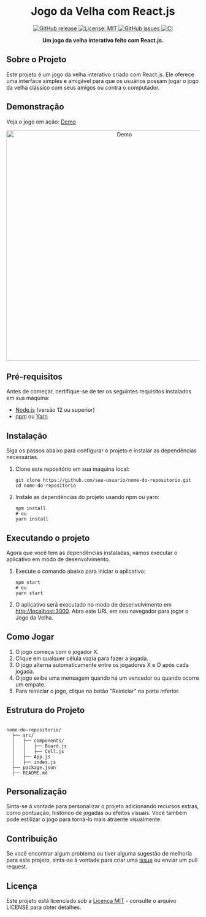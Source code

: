 <h1 align="center">Jogo da Velha com React.js</h1>

<p align="center">
  <a href="https://github.com/seu-usuario/nome-do-repositorio/releases">
    <img alt="GitHub release" src="https://img.shields.io/github/release/seu-usuario/nome-do-repositorio.svg" />
  </a>
  <a href="https://github.com/seu-usuario/nome-do-repositorio/blob/main/LICENSE">
    <img alt="License: MIT" src="https://img.shields.io/badge/License-MIT-yellow.svg" />
  </a>
  <a href="https://github.com/seu-usuario/nome-do-repositorio/issues">
    <img alt="GitHub issues" src="https://img.shields.io/github/issues/seu-usuario/nome-do-repositorio" />
  </a>
  <a href="https://github.com/seu-usuario/nome-do-repositorio/actions/workflows/ci.yml">
    <img alt="CI" src="https://github.com/seu-usuario/nome-do-repositorio/actions/workflows/ci.yml/badge.svg" />
  </a>
</p>

<p align="center">
  <strong>Um jogo da velha interativo feito com React.js.</strong>
</p>

<h2>Sobre o Projeto</h2>

<p>
  Este projeto é um jogo da velha interativo criado com React.js. Ele oferece uma interface simples e amigável para que os usuários possam jogar o jogo da velha clássico com seus amigos ou contra o computador.
</p>

<h2>Demonstração</h2>

<p>Veja o jogo em ação: <a href="https://seu-link-da-demo.com">Demo</a></p>

<p align="center">
  <img src="demo.gif" alt="Demo" width="600">
</p>

<h2>Pré-requisitos</h2>

<p>Antes de começar, certifique-se de ter os seguintes requisitos instalados em sua máquina:</p>

<ul>
  <li><a href="https://nodejs.org/">Node.js</a> (versão 12 ou superior)</li>
  <li><a href="https://www.npmjs.com/">npm</a> ou <a href="https://yarnpkg.com/">Yarn</a></li>
</ul>

<h2>Instalação</h2>

<p>
  Siga os passos abaixo para configurar o projeto e instalar as dependências necessárias.
</p>

<ol>
  <li>Clone este repositório em sua máquina local:
    <pre><code>git clone https://github.com/seu-usuario/nome-do-repositorio.git
cd nome-do-repositorio</code></pre></li>
  <li>Instale as dependências do projeto usando npm ou yarn:
    <pre><code>npm install
# ou
yarn install</code></pre></li>
</ol>

<h2>Executando o projeto</h2>

<p>
  Agora que você tem as dependências instaladas, vamos executar o aplicativo em modo de desenvolvimento.
</p>

<ol>
  <li>Execute o comando abaixo para iniciar o aplicativo:
    <pre><code>npm start
# ou
yarn start</code></pre></li>
  <li>O aplicativo será executado no modo de desenvolvimento em <a href="http://localhost:3000">http://localhost:3000</a>. Abra este URL em seu navegador para jogar o Jogo da Velha.</li>
</ol>

<h2>Como Jogar</h2>

<ol>
  <li>O jogo começa com o jogador X.</li>
  <li>Clique em qualquer célula vazia para fazer a jogada.</li>
  <li>O jogo alterna automaticamente entre os jogadores X e O após cada jogada.</li>
  <li>O jogo exibe uma mensagem quando há um vencedor ou quando ocorre um empate.</li>
  <li>Para reiniciar o jogo, clique no botão "Reiniciar" na parte inferior.</li>
</ol>

<h2>Estrutura do Projeto</h2>

<pre><code>
nome-do-repositorio/
  ├── src/
  │   ├── components/
  │   │   ├── Board.js
  │   │   ├── Cell.js
  │   ├── App.js
  │   ├── index.js
  ├── package.json
  ├── README.md
</code></pre>

<h2>Personalização</h2>

<p>
  Sinta-se à vontade para personalizar o projeto adicionando recursos extras, como pontuação, histórico de jogadas ou efeitos visuais. Você também pode estilizar o jogo para torná-lo mais atraente visualmente.
</p>

<h2>Contribuição</h2>

<p>
  Se você encontrar algum problema ou tiver alguma sugestão de melhoria para este projeto, sinta-se à vontade para criar uma <a href="link-das-issues">issue</a> ou enviar um pull request.
</p>

<h2>Licença</h2>

<p>
  Este projeto está licenciado sob a <a href="LICENSE">Licença MIT</a> - consulte o arquivo LICENSE para obter detalhes.
</p>

</body>
</html>
